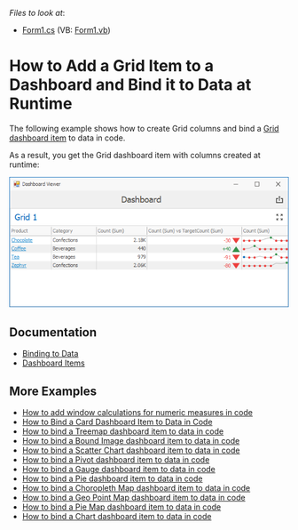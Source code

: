 <!-- default file list -->
*Files to look at*:

* [Form1.cs](./CS/Dashboard_CreateGrid/Form1.cs) (VB: [Form1.vb](./VB/Dashboard_CreateGrid/Form1.vb))
<!-- default file list end -->

# How to Add a Grid Item to a Dashboard and Bind it to Data at Runtime

The following example shows how to create Grid columns and bind a [Grid dashboard item](https://docs.devexpress.com/Dashboard/15150) to data in code.

As a result, you get the Grid dashboard item with columns created at runtime:

![](/images/grid-with-columns.png)

## Documentation

- [Binding to Data](https://docs.devexpress.com/Dashboard/116771) 
- [Dashboard Items](https://docs.devexpress.com/Dashboard/116521)

## More Examples 
* [How to add window calculations for numeric measures in code](https://github.com/DevExpress-Examples/winforms-dashboard-window-calculation-example)
* [How to Bind a Card Dashboard Item to Data in Code](https://github.com/DevExpress-Examples/how-to-bind-a-card-dashboard-item-to-data-in-code) 
* [How to bind a Treemap dashboard item to data in code](https://github.com/DevExpress-Examples/how-to-bind-a-treemap-dashboard-item-to-data-in-code-t429531)
* [How to bind a Bound Image dashboard item to data in code](https://github.com/DevExpress-Examples/how-to-bind-a-bound-image-dashboard-item-to-data-in-code-t382366)
* [How to bind a Scatter Chart dashboard item to data in code](https://github.com/DevExpress-Examples/how-to-bind-a-scatter-chart-dashboard-item-to-data-in-code-t306222)
* [How to bind a Pivot dashboard item to data in code](https://github.com/DevExpress-Examples/how-to-bind-a-pivot-dashboard-item-to-data-in-code-e4772)
* [How to bind a Gauge dashboard item to data in code](https://github.com/DevExpress-Examples/how-to-bind-a-gauge-dashboard-item-to-data-in-code-e4771)
* [How to bind a Pie dashboard item to data in code](https://github.com/DevExpress-Examples/how-to-bind-a-pie-dashboard-item-to-data-in-code-e4769)
* [How to bind a Choropleth Map dashboard item to data in code](https://github.com/DevExpress-Examples/how-to-bind-a-choropleth-map-dashboard-item-to-data-in-code-e5010)
* [How to bind a Geo Point Map dashboard item to data in code](https://github.com/DevExpress-Examples/how-to-bind-a-geo-point-map-dashboard-item-to-data-in-code-e5036)
* [How to bind a Pie Map dashboard item to data in code](https://github.com/DevExpress-Examples/how-to-bind-a-pie-map-dashboard-item-to-data-in-code-t119627)
* [How to bind a Chart dashboard item to data in code](https://github.com/DevExpress-Examples/how-to-bind-a-chart-dashboard-item-to-data-in-code-e4767)



